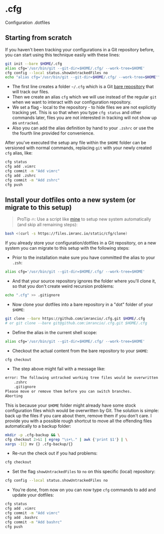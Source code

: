 # .cfg
Configuration .dotfiles

## Starting from scratch

If you haven't been tracking your configurations in a Git repository before, you can start using this technique easily with these lines:

```bash
git init --bare $HOME/.cfg
alias cfg='/usr/bin/git --git-dir=$HOME/.cfg/ --work-tree=$HOME'
cfg config --local status.showUntrackedFiles no
echo "alias cfg='/usr/bin/git --git-dir=$HOME/.cfg/ --work-tree=$HOME'" >> $HOME/.zshrc
```

- The first line creates a folder `~/.cfg` which is a Git [bare repository](https://www.saintsjd.com/2011/01/what-is-a-bare-git-repository/) that will track our files.
- Then we create an alias `cfg` which we will use instead of the regular `git` when we want to interact with our configuration repository.
- We set a flag - local to the repository - to hide files we are not explicitly tracking yet. This is so that when you type `cfg status` and other commands later, files you are not interested in tracking will not show up as `untracked`.
- Also you can add the alias definition by hand to your `.zshrc` or use the the fourth line provided for convenience.

After you've executed the setup any file within the `$HOME` folder can be versioned with normal commands, replacing `git` with your newly created `cfg` alias, like:

```bash
cfg status
cfg add .vimrc
cfg commit -m "Add vimrc"
cfg add .zshrc
cfg commit -m "Add zshrc"
cfg push
```

## Install your dotfiles onto a new system (or migrate to this setup)

> ProTip :fire:: Use a script like [mine](https://files.imranc.io/static/cfg/clone) to setup new system automatically (and skip all remaining steps):
```bash
bash <(curl -s https://files.imranc.io/static/cfg/clone)
```

If you already store your configuration/dotfiles in a Git repository, on a new system you can migrate to this setup with the following steps:

- Prior to the installation make sure you have committed the alias to your `.zsh`:

```bash
alias cfg='/usr/bin/git --git-dir=$HOME/.cfg/ --work-tree=$HOME'
```

- And that your source repository ignores the folder where you'll clone it, so that you don't create weird recursion problems:

```bash
echo ".cfg" >> .gitignore
```

- Now clone your dotfiles into a bare repository in a "dot" folder of your `$HOME`:

```bash
git clone --bare https://github.com/imrancio/.cfg.git $HOME/.cfg
# or git clone --bare git@github.com:imrancio/.cfg.git $HOME/.cfg
```

- Define the alias in the current shell scope:

```bash
alias cfg='/usr/bin/git --git-dir=$HOME/.cfg/ --work-tree=$HOME'
```

- Checkout the actual content from the bare repository to your `$HOME`:

```bash
cfg checkout
```

- The step above might fail with a message like:

```bash
error: The following untracked working tree files would be overwritten by checkout:
    .zshrc
    .gitignore
Please move or remove them before you can switch branches.
Aborting
```

This is because your `$HOME` folder might already have some stock configuration files which would be overwritten by Git. The solution is simple: back up the files if you care about them, remove them if you don't care. I provide you with a possible rough shortcut to move all the offending files automatically to a backup folder:

```bash
mkdir -p .cfg-backup && \
cfg checkout 2>&1 | egrep "\s+\." | awk {'print $1'} | \
xargs -I{} mv {} .cfg-backup/{}
```

- Re-run the check out if you had problems:

```bash
cfg checkout
```

- Set the flag `showUntrackedFiles` to `no` on this specific (local) repository:

```bash
cfg config --local status.showUntrackedFiles no
```

- You're done, from now on you can now type `cfg` commands to add and update your dotfiles:

```bash
cfg status
cfg add .vimrc
cfg commit -m "Add vimrc"
cfg add .bashrc
cfg commit -m "Add bashrc"
cfg push
```
